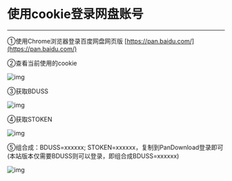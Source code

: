 # 使用cookie登录网盘账号

---

①使用Chrome浏览器登录百度网盘网页版 [https://pan.baidu.com/](https://pan.baidu.com/)

②查看当前使用的cookie

![img](http://yanxuan.nosdn.127.net/350d6145065996dc785a6d51c7f9438f.png)

③获取BDUSS

![img](http://yanxuan.nosdn.127.net/7ea4d461d0bf78b03cf685bcd1442240.png)

④获取STOKEN

![img](http://yanxuan.nosdn.127.net/0d39133c2e94fa81d3b39df90978e63c.png)

⑤组合成：BDUSS=xxxxxx; STOKEN=xxxxxx，复制到PanDownload登录即可(本站版本仅需要BDUSS则可以登录，即组合成BDUSS=xxxxxx)

![img](http://yanxuan.nosdn.127.net/ee3144fa8607cad98d13c8b7f33dc7f1.png)